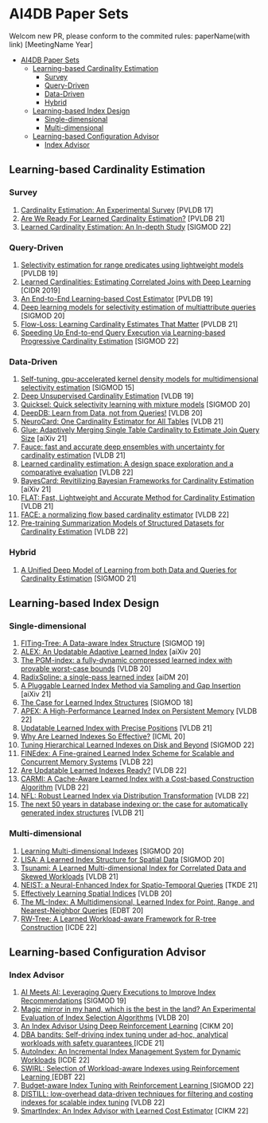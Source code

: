 # AI4DB Paper Sets

Welcom new PR, please conform to the commited rules:  paperName(with link) [MeetingName Year]

- [AI4DB Paper Sets](#ai4db-paper-sets)
  - [Learning-based Cardinality Estimation](#learning-based-cardinality-estimation)
    - [Survey](#survey)
    - [Query-Driven](#query-driven)
    - [Data-Driven](#data-driven)
    - [Hybrid](#hybrid)
  - [Learning-based Index Design](#learning-based-index-design)
    - [Single-dimensional](#single-dimensional)
    - [Multi-dimensional](#multi-dimensional)
  - [Learning-based Configuration Advisor](#learning-based-configuration-advisor)
    - [Index Advisor](#index-advisor)


## Learning-based Cardinality Estimation

### Survey

1. [Cardinality Estimation: An Experimental Survey](https://www.vldb.org/pvldb/vol11/p499-harmouch.pdf) [PVLDB 17]
2. [Are We Ready For Learned Cardinality Estimation?](https://arxiv.org/pdf/2012.06743.pdf) [PVLDB 21]
3. [Learned Cardinality Estimation: An In-depth Study](https://dl.acm.org/doi/10.1145/3514221.3526154) [SIGMOD 22]

### Query-Driven

1. [Selectivity estimation for range predicates using lightweight models](http://www.vldb.org/pvldb/vol12/p1044-dutt.pdf) [PVLDB 19]
2. [Learned Cardinalities: Estimating Correlated Joins with Deep Learning](https://arxiv.org/pdf/1809.00677.pdf) [CIDR 2019]
3. [An End-to-End Learning-based Cost Estimator](http://www.vldb.org/pvldb/vol13/p307-sun.pdf) [PVLDB 19]
4. [Deep learning models for selectivity estimation of multiattribute queries](https://dl.acm.org/doi/abs/10.1145/3318464.3389741) [SIGMOD 20]
5. [Flow-Loss: Learning Cardinality Estimates That Matter](https://people.csail.mit.edu/tatbul/publications/flowloss_vldb21.pdf) [PVLDB 21]
6. [Speeding Up End-to-end Query Execution via Learning-based Progressive Cardinality Estimation](https://www.fangwang.online/_files/ugd/5d2324_ddbbd368d939421e9f2b7295b919d90d.pdf) [SIGMOD 22]

### Data-Driven

1. [Self-tuning, gpu-accelerated kernel density models for multidimensional selectivity estimation](https://dl.acm.org/doi/10.1145/2723372.2749438) [SIGMOD 15]
2. [Deep Unsupervised Cardinality Estimation](http://www.vldb.org/pvldb/vol13/p279-yang.pdf) [VLDB 19]
3. [Quicksel: Quick selectivity learning with mixture models](https://arxiv.org/pdf/1812.10568.pdf) [SIGMOD 20]
4. [DeepDB: Learn from Data, not from Queries!](http://www.vldb.org/pvldb/vol13/p992-hilprecht.pdf) [VLDB 20]
5. [NeuroCard: One Cardinality Estimator for All Tables](https://vldb.org/pvldb/vol14/p61-yang.pdf) [VLDB 21]
6. [Glue: Adaptively Merging Single Table Cardinality to Estimate Join Query Size](https://arxiv.org/pdf/2112.03458.pdf)  [aiXiv 21]
7. [Fauce: fast and accurate deep ensembles with uncertainty for cardinality estimation](http://vldb.org/pvldb/vol14/p1950-liu.pdf) [VLDB 21]
8. [Learned cardinality estimation: A design space exploration and a comparative evaluation](https://dbgroup.cs.tsinghua.edu.cn/ligl/papers/vldb22-card-exp.pdf) [VLDB 22]
9. [BayesCard: Revitilizing Bayesian Frameworks for Cardinality Estimation](https://arxiv.org/pdf/2012.14743.pdf) [aiXiv 21]
10. [FLAT: Fast, Lightweight and Accurate Method for Cardinality Estimation](http://www.vldb.org/pvldb/vol14/p1489-zhu.pdf) [VLDB 21]
11. [FACE: a normalizing flow based cardinality estimator](https://dbgroup.cs.tsinghua.edu.cn/ligl/papers/vldb22-flow-card.pdf) [VLDB 22]
12. [Pre-training Summarization Models of Structured Datasets for Cardinality Estimation](http://yao.lu/iris.pdf) [VLDB 22]

### Hybrid

1. [A Unified Deep Model of Learning from both Data and Queries for Cardinality Estimation](https://arxiv.org/pdf/2107.12295.pdf) [SIGMOD 21]

## Learning-based Index Design

### Single-dimensional

1. [FITing-Tree: A Data-aware Index Structure](https://arxiv.org/pdf/1801.10207.pdf) [SIGMOD 19]
2. [ALEX: An Updatable Adaptive Learned Index](https://arxiv.org/pdf/1905.08898.pdf)  [aiXiv 20]
3. [The PGM-index: a fully-dynamic compressed learned index with provable worst-case bounds](http://www.vldb.org/pvldb/vol13/p1162-ferragina.pdf)  [VLDB 20]
4. [RadixSpline: a single-pass learned index](https://dl.acm.org/doi/pdf/10.1145/3401071.3401659) [aiDM 20]
5. [A Pluggable Learned Index Method via Sampling and Gap Insertion](https://arxiv.org/pdf/2101.00808.pdf) [aiXiv 21]
6. [The Case for Learned Index Structures](https://dl.acm.org/doi/pdf/10.1145/3183713.3196909) [SIGMOD 18]
7. [APEX: A High-Performance Learned Index on Persistent Memory](https://arxiv.org/pdf/2105.00683.pdf) [VLDB 22]
8. [Updatable Learned Index with Precise Positions](https://arxiv.org/pdf/2104.05520.pdf) [VLDB 21]
9. [Why Are Learned Indexes So Effective?](http://proceedings.mlr.press/v119/ferragina20a/ferragina20a.pdf) [ICML 20]
10. [Tuning Hierarchical Learned Indexes on Disk and Beyond](https://dl.acm.org/doi/abs/10.1145/3514221.3520255) [SIGMOD 22]
11. [FINEdex: A Fine-grained Learned Index Scheme for Scalable and Concurrent Memory Systems](http://www.vldb.org/pvldb/vol15/p321-hua.pdf) [VLDB 22]
12. [Are Updatable Learned Indexes Ready?](https://arxiv.org/pdf/2207.02900.pdf) [VLDB 22]
13. [CARMI: A Cache-Aware Learned Index with a Cost-based Construction Algorithm](https://www.vldb.org/pvldb/vol15/p2679-gao.pdf) [VLDB 22]
14. [NFL: Robust Learned Index via Distribution Transformation](https://www.vldb.org/pvldb/vol15/p2188-wu.pdf) [VLDB 22]
15. [The next 50 years in database indexing or: the case for automatically generated index structures](https://dl.acm.org/doi/10.14778/3494124.3494136) [VLDB 21]




### Multi-dimensional

1. [Learning Multi-dimensional Indexes](https://dl.acm.org/doi/pdf/10.1145/3318464.3380579) [SIGMOD 20]
2. [LISA: A Learned Index Structure for Spatial Data](https://dl.acm.org/doi/abs/10.1145/3318464.3389703) [SIGMOD 20]
3. [Tsunami: A Learned Multi-dimensional Index for Correlated Data and Skewed Workloads](http://vldb.org/pvldb/vol14/p74-ding.pdf) [VLDB 21]
4. [NEIST: a Neural-Enhanced Index for Spatio-Temporal Queries](https://ieeexplore.ieee.org/stamp/stamp.jsp?tp=&arnumber=8861025) [TKDE 21]
5. [Effectively Learning Spatial Indices](https://vbn.aau.dk/ws/files/391644098/p2341_qi.pdf) [VLDB 20]
6. [The ML-Index: A Multidimensional, Learned Index for Point, Range, and Nearest-Neighbor Queries](https://dbis.informatik.uni-kl.de/files/papers/ml-index-edbt2020.pdf) [EDBT 20]
7. [RW-Tree: A Learned Workload-aware Framework for R-tree Construction](https://ieeexplore.ieee.org/abstract/document/9835605/) [ICDE 22]

## Learning-based Configuration Advisor

### Index Advisor
1. [AI Meets AI: Leveraging Query Executions to Improve Index Recommendations](https://pages.cs.wisc.edu/~wentaowu/papers/sigmod19-auto-indexing.pdf) [SIGMOD 19]
2. [Magic mirror in my hand, which is the best in the land? An Experimental Evaluation of Index Selection Algorithms](http://www.vldb.org/pvldb/vol13/p2382-kossmann.pdf) [VLDB 20]
3. [An Index Advisor Using Deep Reinforcement Learning](https://baozhifeng.net/papers/cikm20-IndexRec.pdf) [CIKM 20]
4. [DBA bandits: Self-driving index tuning under ad-hoc, analytical workloads with safety guarantees ](https://arxiv.org/pdf/2010.09208) [ICDE 21]
5. [AutoIndex: An Incremental Index Management System for Dynamic Workloads](https://dbgroup.cs.tsinghua.edu.cn/ligl/papers/icde2022-autoindex.pdf) [ICDE 22] 
6. [SWIRL: Selection of Workload-aware Indexes using Reinforcement Learning ](https://openproceedings.org/2022/conf/edbt/paper-37.pdf) [EDBT 22]
7. [Budget-aware Index Tuning with Reinforcement Learning ](https://www.microsoft.com/en-us/research/uploads/prod/2022/06/mcts-full.pdf) [SIGMOD 22] 
8. [DISTILL: low-overhead data-driven techniques for filtering and costing indexes for scalable index tuning](https://www.microsoft.com/en-us/research/uploads/prod/2022/06/DISTILL.pdf) [VLDB 22]
9. [SmartIndex: An Index Advisor with Learned Cost Estimator](https://dl.acm.org/doi/abs/10.1145/3511808.3557163) [CIKM 22]